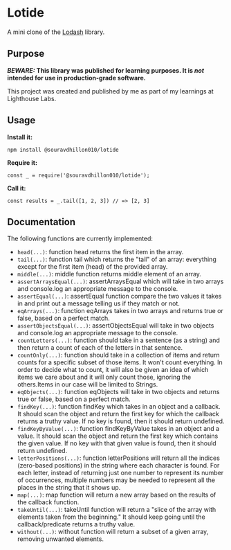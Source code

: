 # Lotide

A mini clone of the [Lodash](https://lodash.com) library.

## Purpose

**_BEWARE:_ This library was published for learning purposes. It is _not_ intended for use in production-grade software.**

This project was created and published by me as part of my learnings at Lighthouse Labs.

## Usage

**Install it:**

`npm install @souravdhillon010/lotide`

**Require it:**

`const _ = require('@souravdhillon010/lotide');`

**Call it:**

`const results = _.tail([1, 2, 3]) // => [2, 3]`

## Documentation

The following functions are currently implemented:

- `head(...)`: function head returns the first item in the array.
- `tail(...)`: function tail which returns the "tail" of an array: everything except for the first item (head) of the provided array.
- `middle(...)`: middle function returns middle element of an array.
- `assertArraysEqual(...)`: assertArraysEqual which will take in two arrays and console.log an appropriate message to the console.
- `assertEqual(...)`: assertEqual function compare the two values it takes in and print out a message telling us if they match or not.
- `eqArrays(...)`: function eqArrays takes in two arrays and returns true or false, based on a perfect match.
- `assertObjectsEqual(...)`: assertObjectsEqual will take in two objects and console.log an appropriate message to the console.
- `countLetters(...)`: function should take in a sentence (as a string) and then return a count of each of the letters in that sentence.
- `countOnly(...)`: function should take in a collection of items and return counts for a specific subset of those items. It won't count everything. In order to decide what to count, it will also be given an idea of which items we care about and it will only count those, ignoring the others.Items in our case will be limited to Strings.
- `eqObjects(...)`: function eqObjects will take in two objects and returns true or false, based on a perfect match.
- `findKey(...)`: function findKey which takes in an object and a callback. It should scan the object and return the first key for which the callback returns a truthy value. If no key is found, then it should return undefined.
- `findKeyByValue(...)`: function findKeyByValue takes in an object and a value. It should scan the object and return the first key which contains the given value. If no key with that given value is found, then it should return undefined.
- `letterPositions(...)`: function letterPositions will return all the indices (zero-based positions) in the string where each character is found.
For each letter, instead of returning just one number to represent its number of occurrences, multiple numbers may be needed to represent all the places in the string that it shows up.
- `map(...)`: map function will return a new array based on the results of the callback function.
- `takeUntil(...)`: takeUntil function will return a "slice of the array with elements taken from the beginning." It should keep going until the callback/predicate returns a truthy value.
- `without(...)`: without function will return a subset of a given array, removing unwanted elements.